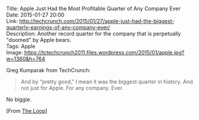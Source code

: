 Title: Apple Just Had the Most Profitable Quarter of Any Company Ever  
Date: 2015-01-27 20:00  
Link: http://techcrunch.com/2015/01/27/apple-just-had-the-biggest-quarterly-earnings-of-any-company-ever/  
Description: Another record quarter for the company that is perpetually "doomed" by Apple bears.  
Tags: Apple  
Image: https://tctechcrunch2011.files.wordpress.com/2015/01/apple.jpg?w=1360&h=764  

Greg Kumparak from TechCrunch:

 > And by “pretty good,” I mean it was the biggest quarter in history. And not just for Apple. For any company. Ever.
 
No biggie. 

[From [The Loop][loopinsight]]

[loopinsight]: http://www.loopinsight.com/2015/01/27/apple-just-had-the-most-profitable-quarter-of-any-company-ever/ "Source post on The Loop"